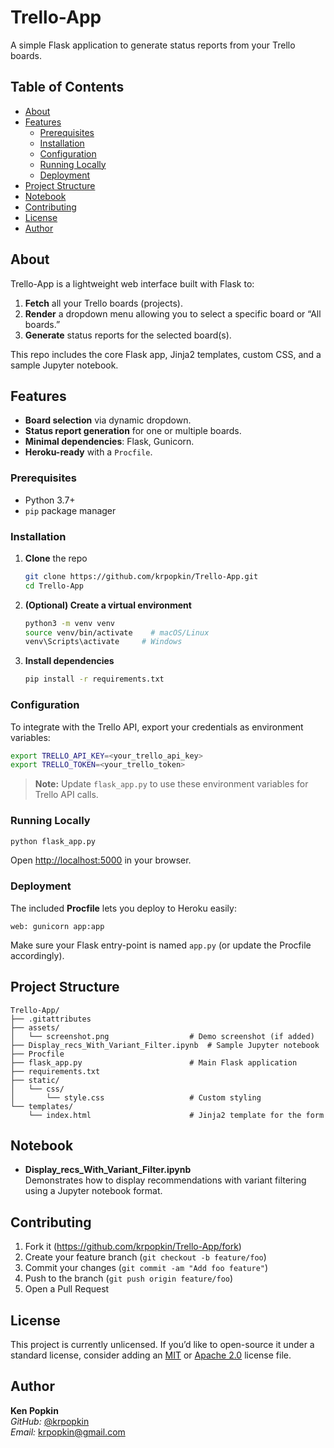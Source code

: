 # Trello-App

A simple Flask application to generate status reports from your Trello boards.

## Table of Contents

- [About](#about)  
- [Features](#features)  
  - [Prerequisites](#prerequisites)  
  - [Installation](#installation)  
  - [Configuration](#configuration)  
  - [Running Locally](#running-locally)  
  - [Deployment](#deployment)  
- [Project Structure](#project-structure)  
- [Notebook](#notebook)  
- [Contributing](#contributing)  
- [License](#license)  
- [Author](#author)

## About

Trello-App is a lightweight web interface built with Flask to:

1. **Fetch** all your Trello boards (projects).  
2. **Render** a dropdown menu allowing you to select a specific board or “All boards.”  
3. **Generate** status reports for the selected board(s).

This repo includes the core Flask app, Jinja2 templates, custom CSS, and a sample Jupyter notebook.

## Features

- **Board selection** via dynamic dropdown.  
- **Status report generation** for one or multiple boards.  
- **Minimal dependencies**: Flask, Gunicorn.  
- **Heroku-ready** with a `Procfile`.  

### Prerequisites

- Python 3.7+  
- `pip` package manager  

### Installation

1. **Clone** the repo  
   ```bash
   git clone https://github.com/krpopkin/Trello-App.git
   cd Trello-App
   ```

2. **(Optional) Create a virtual environment**  
   ```bash
   python3 -m venv venv
   source venv/bin/activate    # macOS/Linux
   venv\Scripts\activate     # Windows
   ```

3. **Install dependencies**  
   ```bash
   pip install -r requirements.txt
   ```

### Configuration

To integrate with the Trello API, export your credentials as environment variables:

```bash
export TRELLO_API_KEY=<your_trello_api_key>
export TRELLO_TOKEN=<your_trello_token>
```

> **Note:** Update `flask_app.py` to use these environment variables for Trello API calls.

### Running Locally

```bash
python flask_app.py
```

Open [http://localhost:5000](http://localhost:5000) in your browser.

### Deployment

The included **Procfile** lets you deploy to Heroku easily:

```
web: gunicorn app:app
```

Make sure your Flask entry-point is named `app.py` (or update the Procfile accordingly).

## Project Structure

```
Trello-App/
├── .gitattributes
├── assets/
│   └── screenshot.png                  # Demo screenshot (if added)
├── Display_recs_With_Variant_Filter.ipynb  # Sample Jupyter notebook
├── Procfile
├── flask_app.py                        # Main Flask application
├── requirements.txt
├── static/
│   └── css/
│       └── style.css                   # Custom styling
└── templates/
    └── index.html                      # Jinja2 template for the form
```

## Notebook

- **Display_recs_With_Variant_Filter.ipynb**  
  Demonstrates how to display recommendations with variant filtering using a Jupyter notebook format.

## Contributing

1. Fork it (<https://github.com/krpopkin/Trello-App/fork>)  
2. Create your feature branch (`git checkout -b feature/foo`)  
3. Commit your changes (`git commit -am "Add foo feature"`)  
4. Push to the branch (`git push origin feature/foo`)  
5. Open a Pull Request

## License

This project is currently unlicensed. If you’d like to open-source it under a standard license, consider adding an [MIT](https://opensource.org/licenses/MIT) or [Apache 2.0](https://www.apache.org/licenses/LICENSE-2.0) license file.

## Author

**Ken Popkin**  
*GitHub:* [@krpopkin](https://github.com/krpopkin)  
*Email:* krpopkin@gmail.com
